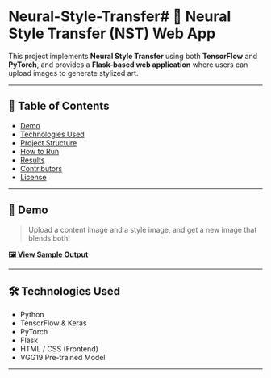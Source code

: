 # Neural-Style-Transfer# 🎨 Neural Style Transfer (NST) Web App

This project implements **Neural Style Transfer** using both **TensorFlow** and **PyTorch**, and provides a **Flask-based web application** where users can upload images to generate stylized art.

---

## 📌 Table of Contents
- [Demo](#-demo)
- [Technologies Used](#-technologies-used)
- [Project Structure](#-project-structure)
- [How to Run](#-how-to-run)
- [Results](#-results)
- [Contributors](#-contributors)
- [License](#-license)

---

## 🎥 Demo
> Upload a content image and a style image, and get a new image that blends both!

**[🖼 View Sample Output](#results)**

---

## 🛠 Technologies Used
- Python
- TensorFlow & Keras
- PyTorch
- Flask
- HTML / CSS (Frontend)
- VGG19 Pre-trained Model

---

